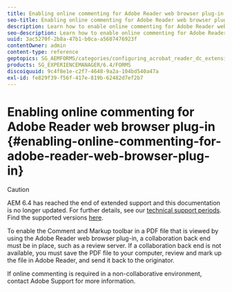 ```yaml
---
title: Enabling online commenting for Adobe Reader web browser plug-in
seo-title: Enabling online commenting for Adobe Reader web browser plug-in
description: Learn how to enable online commenting for Adobe Reader web browser plug-in.
seo-description: Learn how to enable online commenting for Adobe Reader web browser plug-in.
uuid: 3ac5270f-2b8a-47b1-b0ca-a5607476923f
contentOwner: admin
content-type: reference
geptopics: SG_AEMFORMS/categories/configuring_acrobat_reader_dc_extensions
products: SG_EXPERIENCEMANAGER/6.4/FORMS
discoiquuid: 9c4f8e1e-c2f7-4648-9a2a-104bd540a47a
exl-id: fe829f39-f56f-417e-819b-62482d7ef2b7
---
```

# Enabling online commenting for Adobe Reader web browser plug-in {#enabling-online-commenting-for-adobe-reader-web-browser-plug-in}

>[!CAUTION]
>
>AEM 6.4 has reached the end of extended support and this documentation is no longer updated. For further details, see our [technical support periods](https://helpx.adobe.com/support/programs/eol-matrix.html). Find the supported versions [here](https://experienceleague.adobe.com/docs/).

To enable the Comment and Markup toolbar in a PDF file that is viewed by using the Adobe Reader web browser plug-in, a collaboration back end must be in place, such as a review server. If a collaboration back end is not available, you must save the PDF file to your computer, review and mark up the file in Adobe Reader, and send it back to the originator.

If online commenting is required in a non-collaborative environment, contact Adobe Support for more information.
